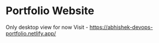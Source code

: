 # Portfolio Website
Only desktop view for now
Visit - https://abhishek-devops-portfolio.netlify.app/
